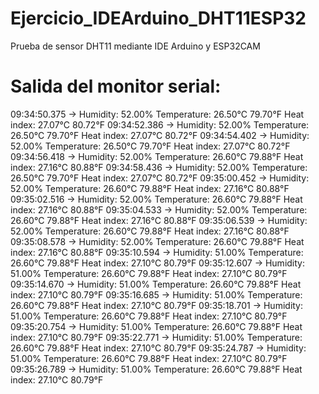 # Ejercicio_IDEArduino_DHT11ESP32
Prueba de sensor DHT11 mediante IDE Arduino y ESP32CAM

# Salida del monitor serial:
09:34:50.375 -> Humidity: 52.00%  Temperature: 26.50°C 79.70°F  Heat index: 27.07°C 80.72°F
09:34:52.386 -> Humidity: 52.00%  Temperature: 26.50°C 79.70°F  Heat index: 27.07°C 80.72°F
09:34:54.402 -> Humidity: 52.00%  Temperature: 26.50°C 79.70°F  Heat index: 27.07°C 80.72°F
09:34:56.418 -> Humidity: 52.00%  Temperature: 26.60°C 79.88°F  Heat index: 27.16°C 80.88°F
09:34:58.436 -> Humidity: 52.00%  Temperature: 26.50°C 79.70°F  Heat index: 27.07°C 80.72°F
09:35:00.452 -> Humidity: 52.00%  Temperature: 26.60°C 79.88°F  Heat index: 27.16°C 80.88°F
09:35:02.516 -> Humidity: 52.00%  Temperature: 26.60°C 79.88°F  Heat index: 27.16°C 80.88°F
09:35:04.533 -> Humidity: 52.00%  Temperature: 26.60°C 79.88°F  Heat index: 27.16°C 80.88°F
09:35:06.539 -> Humidity: 52.00%  Temperature: 26.60°C 79.88°F  Heat index: 27.16°C 80.88°F
09:35:08.578 -> Humidity: 52.00%  Temperature: 26.60°C 79.88°F  Heat index: 27.16°C 80.88°F
09:35:10.594 -> Humidity: 51.00%  Temperature: 26.60°C 79.88°F  Heat index: 27.10°C 80.79°F
09:35:12.607 -> Humidity: 51.00%  Temperature: 26.60°C 79.88°F  Heat index: 27.10°C 80.79°F
09:35:14.670 -> Humidity: 51.00%  Temperature: 26.60°C 79.88°F  Heat index: 27.10°C 80.79°F
09:35:16.685 -> Humidity: 51.00%  Temperature: 26.60°C 79.88°F  Heat index: 27.10°C 80.79°F
09:35:18.701 -> Humidity: 51.00%  Temperature: 26.60°C 79.88°F  Heat index: 27.10°C 80.79°F
09:35:20.754 -> Humidity: 51.00%  Temperature: 26.60°C 79.88°F  Heat index: 27.10°C 80.79°F
09:35:22.771 -> Humidity: 51.00%  Temperature: 26.60°C 79.88°F  Heat index: 27.10°C 80.79°F
09:35:24.787 -> Humidity: 51.00%  Temperature: 26.60°C 79.88°F  Heat index: 27.10°C 80.79°F
09:35:26.789 -> Humidity: 51.00%  Temperature: 26.60°C 79.88°F  Heat index: 27.10°C 80.79°F
